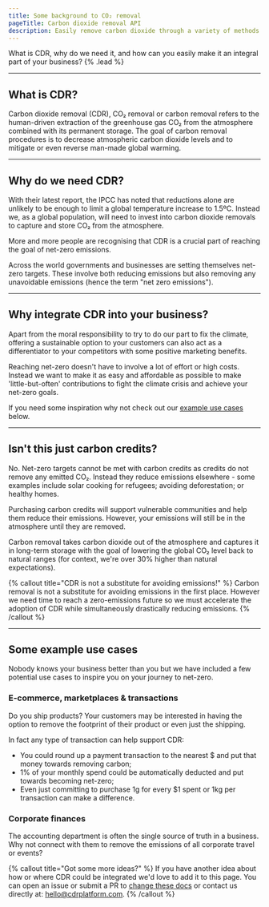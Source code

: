 ```yaml
---
title: Some background to CO₂ removal
pageTitle: Carbon dioxide removal API
description: Easily remove carbon dioxide through a variety of methods with Climacrux's CDR API.
---
```


What is CDR, why do we need it, and how can you easily make it an integral part of your business? {% .lead %}

---

## What is CDR?

Carbon dioxide removal (CDR), CO₂ removal or carbon removal refers to the human-driven extraction of the greenhouse gas CO₂ from the atmosphere combined with its permanent storage. The goal of carbon removal procedures is to decrease atmospheric carbon dioxide levels and to mitigate or even reverse man-made global warming.

---

## Why do we need CDR?

With their latest report, the IPCC has noted that reductions alone are unlikely to be enough to limit a global temperature increase to 1.5ºC. Instead we, as a global population, will need to invest into carbon dioxide removals to capture and store CO₂ from the atmosphere.

More and more people are recognising that CDR is a crucial part of reaching the goal of net-zero emissions.

Across the world governments and businesses are setting themselves net-zero targets. These involve both reducing emissions but also removing any unavoidable emissions (hence the term "net zero emissions").

---

## Why integrate CDR into your business?

Apart from the moral responsibility to try to do our part to fix the climate, offering a sustainable option to your customers can also act as a differentiator to your competitors with some positive marketing benefits.

Reaching net-zero doesn't have to involve a lot of effort or high costs. Instead we want to make it as easy and affordable as possible to make 'little-but-often' contributions to fight the climate crisis and achieve your net-zero goals.

If you need some inspiration why not check out our [example use cases](#some-example-use-cases) below.

---

## Isn't this just carbon credits?

No. Net-zero targets cannot be met with carbon credits as credits do not remove any emitted CO₂. Instead they reduce emissions elsewhere - some examples include solar cooking for refugees; avoiding deforestation; or healthy homes.

Purchasing carbon credits will support vulnerable communities and help them reduce their emissions. However, your emissions will still be in the atmosphere until they are removed.

Carbon removal takes carbon dioxide out of the atmosphere and captures it in long-term storage with the goal of lowering the global CO₂ level back to natural ranges (for context, we're over 30% higher than natural expectations).

{% callout title="CDR is not a substitute for avoiding emissions!" %}
Carbon removal is not a substitute for avoiding emissions in the first place. However we need time to reach a zero-emissions future so we must accelerate the adoption of CDR while simultaneously drastically reducing emissions.
{% /callout %}

---

## Some example use cases

Nobody knows your business better than you but we have included a few potential use cases to inspire you on your journey to net-zero.

### E-commerce, marketplaces & transactions

Do you ship products? Your customers may be interested in having the option to remove the footprint of their product or even just the shipping.

In fact any type of transaction can help support CDR:

- You could round up a payment transaction to the nearest $ and put that money towards removing carbon;
- 1% of your monthly spend could be automatically deducted and put towards becoming net-zero;
- Even just committing to purchase 1g for every $1 spent or 1kg per transaction can make a difference.

### Corporate finances

The accounting department is often the single source of truth in a business. Why not connect with them to remove the emissions of all corporate travel or events?

{% callout title="Got some more ideas?" %}
If you have another idea about how or where CDR could be integrated we'd love to add it to this page. You can open an issue or submit a PR to [change these docs](https://github.com/climacrux/docs.cdrplatform.com) or contact us directly at: [hello@cdrplatform.com](mailto:hello@cdrplatform.com).
{% /callout %}
